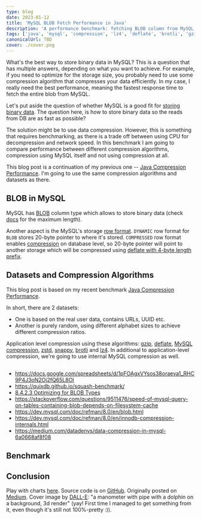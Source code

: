 ```yaml
---
type: blog
date: 2023-01-12
title: 'MySQL BLOB Fetch Performance in Java'
description: 'A performance benchmark: fetching BLOB column from MySQL uncompressed vs compressed with different algorithms!'
tags: ['java', 'mysql', 'compression', 'lz4', 'deflate', 'brotli', 'gzip', 'blob', 'benchmark', 'performance']
canonicalUrl: TBD
cover: ./cover.png
---
```


What's the best way to store binary data in MySQL? This is a question that has multiple answers, depending on what you want to achieve. For example, if you need to optimize for the storage size, you probably need to use some compression algorithm that compresses your data efficiently. In my case, I really need the best performance, meaning the fastest response time to fetch the entire blob from MySQL.

Let's put aside the question of whether MySQL is a good fit for [storing binary data](https://dba.stackexchange.com/questions/2445/should-binary-files-be-stored-in-the-database). The question here, is how to store binary data so the reads from DB are as fast as possible?

The solution might be to use data compression. However, this is something that requires benchmarking, as there is a trade off between using CPU for decompression and network speed. In this benchmark I am going to compare performance between different compression algorithms, compression using MySQL itself and not using compression at all.

This blog post is a continuation of my previous one -- [Java Compression Performance](/p/java-compression-performance). I'm going to use the same compression algorithms and datasets as there.

## BLOB in MySQL

MySQL has [BLOB](https://dev.mysql.com/doc/refman/8.0/en/blob.html) column type which allows to store binary data (check [docs](https://dev.mysql.com/doc/refman/8.0/en/storage-requirements.html#data-types-storage-reqs-strings) for the maximum length).

Another aspect is the MySQL's storage [row format](https://dev.mysql.com/doc/refman/8.0/en/innodb-row-format.html). `DYNAMIC` row format for `BLOB` stores 20-byte pointer to where it's stored. `COMPRESSED` row format enables [compression](https://dev.mysql.com/doc/refman/8.0/en/innodb-compression-internals.html) on database level, so 20-byte pointer will point to another storage which will be compressed using [deflate with 4-byte length prefix](https://dev.mysql.com/doc/refman/8.0/en/encryption-functions.html#function_compress).

## Datasets and Compression Algorithms

This blog post is based on my recent benchmark [Java Compression Performance](/p/java-compression-performance).

In short, there are 2 datasets:
* One is based on the real user data, contains URLs, UUID etc.
* Another is purely random, using different alphabet sizes to achieve different compression ratios.

Application level compression using these algorithms: [gzip](https://en.wikipedia.org/wiki/Gzip), [deflate](https://en.wikipedia.org/wiki/Deflate), [MySQL compression](https://dev.mysql.com/doc/refman/8.0/en/encryption-functions.html#function_compress), [zstd](https://github.com/facebook/zstd), [snappy](https://github.com/google/snappy), [brotli](https://github.com/google/brotli) and [lz4](https://lz4.github.io/lz4/). In additional to application-level compression, we're going to use internal MySQL compression as well.

## 


* https://docs.google.com/spreadsheets/d/1pFOAgxVYsos38oraeva1_RHC9P4J3oN2Oj2fQ65L8OI
* https://quixdb.github.io/squash-benchmark/
* [8.4.2.3 Optimizing for BLOB Types](https://dev.mysql.com/doc/refman/8.0/en/optimize-blob.html)
* https://stackoverflow.com/questions/9511476/speed-of-mysql-query-on-tables-containing-blob-depends-on-filesystem-cache
* https://dev.mysql.com/doc/refman/8.0/en/blob.html
* https://dev.mysql.com/doc/refman/8.0/en/innodb-compression-internals.html
* https://medium.com/datadenys/data-compression-in-mysql-6a0668af8f08

## Benchmark

## Conclusion


Play with charts [here](/charts/mysql-blog-fetch). Source code is on [GitHub](). Originally posted on [Medium](TBD). Cover image by [DALL-E](https://openai.com/dall-e-2/): "a manometer with pipe with a dolphin on a background, 3d render" (yay! First time I managed to get something from it, even though it's still not 100%-pretty :)).
